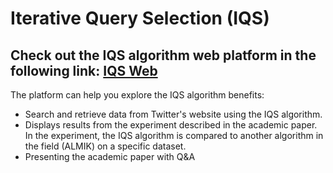 # Iterative Query Selection (IQS)

## Check out the IQS algorithm web platform in the following link: [IQS Web](https://iqs.cs.bgu.ac.il/)

The platform can help you explore the IQS algorithm benefits:
* Search and retrieve data from Twitter's website using the IQS algorithm.
* Displays results from the experiment described in the academic paper. In the experiment, the IQS algorithm is compared to another algorithm in the field (ALMIK) on a specific dataset.
* Presenting the academic paper with Q&A